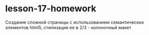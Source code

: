 # lesson-17-homework

Создание сложной страницы с использованием семантических элементов html5, стилизация ее в 2/3 - колоночный макет
